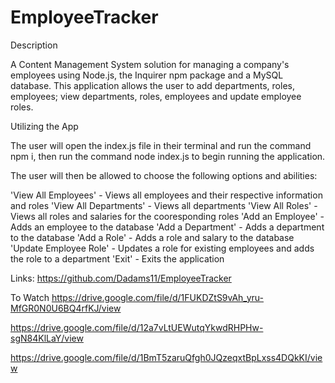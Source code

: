 # EmployeeTracker

Description 

A Content Management System solution for managing a company's employees using Node.js, the Inquirer npm package and a MySQL database. This application allows the user to add departments, roles, employees; view departments, roles, employees and update employee roles.

Utilizing the App


The user will open the index.js file in their terminal and run the command npm i, then run the command node index.js to begin running the application.

The user will then be allowed to choose the following options and abilities:

'View All Employees' - Views all employees and their respective information and roles
'View All Departments' - Views all departments
'View All Roles' - Views all roles and salaries for the cooresponding roles
'Add an Employee' - Adds an employee to the database
'Add a Department' - Adds a department to the database
'Add a Role' - Adds a role and salary to the database
'Update Employee Role' - Updates a role for existing employees and adds the role to a department
'Exit' - Exits the application

Links: https://github.com/Dadams11/EmployeeTracker

To Watch https://drive.google.com/file/d/1FUKDZtS9vAh_yru-MfGR0N0U6BQ4rfKJ/view

https://drive.google.com/file/d/12a7vLtUEWutqYkwdRHPHw-sgN84KlLaY/view


https://drive.google.com/file/d/1BmT5zaruQfgh0JQzeqxtBpLxss4DQkKI/view

